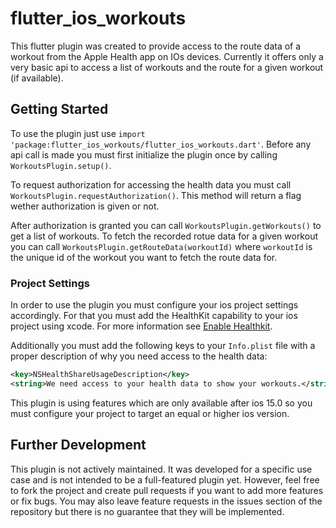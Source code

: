 # flutter_ios_workouts
This flutter plugin was created to provide access to the route data of a workout from the Apple Health app on IOs devices.
Currently it offers only a very basic api to access a list of workouts and the route for a given workout (if available).

## Getting Started
To use the plugin just use `import 'package:flutter_ios_workouts/flutter_ios_workouts.dart'`. 
Before any api call is made you must first initialize the plugin once by calling `WorkoutsPlugin.setup()`.

To request authorization for accessing the health data you must call `WorkoutsPlugin.requestAuthorization()`.
This method will return a flag wether authorization is given or not.

After authorization is granted you can call `WorkoutsPlugin.getWorkouts()` to get a list of workouts.
To fetch the recorded rotue data for a given workout you can call `WorkoutsPlugin.getRouteData(workoutId)` where `workoutId` is the unique id of the workout you want to fetch the route data for.


### Project Settings
In order to use the plugin you must configure your ios project settings accordingly.
For that you must add the HealthKit capability to your ios project using xcode.
For more information see [Enable Healthkit](https://developer.apple.com/documentation/healthkit/setting-up-healthkit?changes=_2#Enable-HealthKit).

Additionally you must add the following keys to your `Info.plist` file with a proper description of why you need access to the health data:
```xml
<key>NSHealthShareUsageDescription</key>
<string>We need access to your health data to show your workouts.</string>
```

This plugin is using features which are only available after ios 15.0 so you must configure your project to target an equal or higher ios version.

## Further Development
This plugin is not actively maintained. It was developed for a specific use case and is not intended to be a full-featured plugin yet. However, feel free to fork the project and create pull requests if you want to add more features or fix bugs. You may also leave feature requests in the issues section of the repository but there is no guarantee that they will be implemented.
